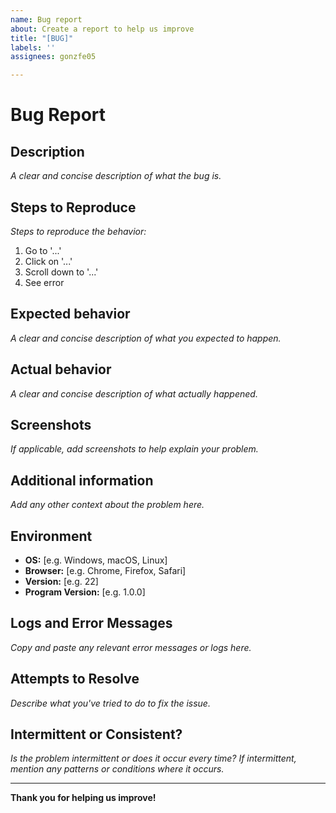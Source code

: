 ```yaml
---
name: Bug report
about: Create a report to help us improve
title: "[BUG]"
labels: ''
assignees: gonzfe05

---
```


# Bug Report

## Description
*A clear and concise description of what the bug is.*

## Steps to Reproduce
*Steps to reproduce the behavior:*
1. Go to '...'
2. Click on '...'
3. Scroll down to '...'
4. See error

## Expected behavior
*A clear and concise description of what you expected to happen.*

## Actual behavior
*A clear and concise description of what actually happened.*

## Screenshots
*If applicable, add screenshots to help explain your problem.*

## Additional information
*Add any other context about the problem here.*

## Environment
- **OS:** [e.g. Windows, macOS, Linux]
- **Browser:** [e.g. Chrome, Firefox, Safari]
- **Version:** [e.g. 22]
- **Program Version:** [e.g. 1.0.0]

## Logs and Error Messages
*Copy and paste any relevant error messages or logs here.*

## Attempts to Resolve
*Describe what you've tried to do to fix the issue.*

## Intermittent or Consistent?
*Is the problem intermittent or does it occur every time? If intermittent, mention any patterns or conditions where it occurs.*

---

**Thank you for helping us improve!**
